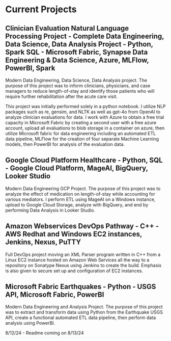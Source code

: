 # Current Projects

## Clinician Evaluation Natural Language Processing Project - Complete Data Engineering, Data Science, Data Analysis Project - Python, Spark SQL - Microsoft Fabric, Synapse Data Engineering & Data Science, Azure, MLFlow, PowerBI, Spark
Modern Data Engineering, Data Science, Data Analysis project. The purpose of this project was to inform clinicians, physicians, and case managers to reduce length-of-stay and identify those patients who will require further rehabilitation after the acute care visit. 

This project was initially performed solely in a python notebook. I utilize NLP packages such as re, gensim, and NLTK as well as gpt-4o from OpenAI to analyze clinician evaluations for data. I work with Azure to obtain a free trial capacity in Microsoft Fabric by creating a second user with a free azure account, upload all evaluations to blob storage in a container on azure, then utilize Microsoft fabric for data engineering including an automated ETL data pipeline, MLFlow for the creation of four separate Machine Learning models, then PowerBI for analysis of the evaluation data. 


## Google Cloud Platform Healthcare - Python, SQL - Google Cloud Platform, MageAI, BigQuery, Looker Studio
Modern Data Engineering GCP Project. The purpose of this  project was to analyze the effect of medication on length-of-stay while accounting for various mediators. I perform ETL using MageAI on a Windows instance, upload to Google Cloud Storage, analyze with BigQuery, and end by performing Data Analysis in Looker Studio.


## Amazon Webservices DevOps Pathway - C++ - AWS Redhat and Windows EC2 instances, Jenkins, Nexus, PuTTY
Full DevOps project moving an XML Parser program written in C++ from a Linux EC2 instance hosted on Amazon Web Services all the way to a repository on Sonatype Nexus using Jenkins to create the build. Emphasis is also given to secure set up and configuration of EC2 instances. 


## Microsoft Fabric Earthquakes - Python - USGS API, Microsoft Fabric, PowerBI
Modern Data Engineering and Analysis Project. The purpose of this project was to extract and transform data using Python from the Earthquake USGS API, create a functional automated ETL data pipeline, then perform data analysis using PowerBI.

8/12/24 - Readme coming on 8/13/24


